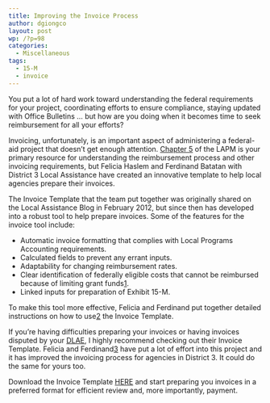 ```yaml
---
title: Improving the Invoice Process
author: dgiongco
layout: post
wp: /?p=98
categories:
  - Miscellaneous
tags:
  - 15-M
  - invoice
---
```

You put a lot of hard work toward understanding the federal requirements for your project, coordinating efforts to ensure compliance, staying updated with Office Bulletins &#8230; but how are you doing when it becomes time to seek reimbursement for all your efforts?

Invoicing, unfortunately, is an important aspect of administering a federal-aid project that doesn&#8217;t get enough attention. [Chapter 5][1] of the LAPM is your primary resource for understanding the reimbursement process and other invoicing requirements, but Felicia Haslem and Ferdinand Batatan with District 3 Local Assistance have created an innovative template to help local agencies prepare their invoices.

<!--more-->

The Invoice Template that the team put together was originally shared on the Local Assistance Blog in February 2012, but since then has developed into a robust tool to help prepare invoices. Some of the features for the invoice tool include:

*   Automatic invoice formatting that complies with Local Programs Accounting requirements.
*   Calculated fields to prevent any errant inputs.
*   Adaptability for changing reimbursement rates.
*   Clear identification of federally eligible costs that cannot be reimbursed because of limiting grant funds<a href="#fn:1" id="fnref:1" title="see footnote" class="footnote">[1]</a>.
*   Linked inputs for preparation of Exhibit 15-M.

To make this tool more effective, Felicia and Ferdinand put together detailed instructions on how to use<a href="#fn:2" id="fnref:2" title="see footnote" class="footnote">[2]</a> the Invoice Template.

If you&#8217;re having difficulties preparing your invoices or having invoices disputed by your [DLAE][2], I highly recommend checking out their Invoice Template. Felicia and Ferdinand<a href="#fn:3" id="fnref:3" title="see footnote" class="footnote">[3]</a> have put a lot of effort into this project and it has improved the invoicing process for agencies in District 3. It could do the same for yours too.

Download the Invoice Template [HERE][3] and start preparing you invoices in a preferred format for efficient review and, more importantly, payment.

[^1]:    
    The invoice refers to costs falling into this situation as &#8220;Participating not reimbursed (Local Funds)&#8221; <a href="#fnref:1" title="return to article" class="reversefootnote">&#160;&#8617;</a>

[^2]:    
    You must enable macros to use the template. <a href="#fnref:2" title="return to article" class="reversefootnote">&#160;&#8617;</a>

[^3]:    
    If you have any questions or feedback about their Invoice Template, please contact Felicia ([email][4]) or Ferdinand ([email][5]). <a href="#fnref:3" title="return to article" class="reversefootnote">&#160;&#8617;</a>

 [1]: http://www.dot.ca.gov/hq/LocalPrograms/lam/CH05.htm
 [2]: http://www.dot.ca.gov/hq/LocalPrograms/dlae.htm
 [3]: http://localhost:8888/wp-content/uploads/2013/09/Invoice-Template061213.xlsm
 [4]: mailto:felicia_haslem@dot.ca.gov
 [5]: mailto:ferdinand_batatan@dot.ca.gov